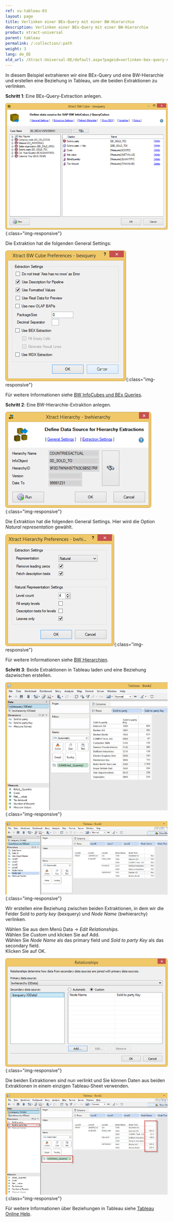 ```yaml
---
ref: xu-tableau-03
layout: page
title: Verlinken einer BEx-Query mit einer BW-Hierarchie
description: Verlinken einer BEx-Query mit einer BW-Hierarchie
product: xtract-universal
parent: tableau
permalink: /:collection/:path
weight: 3
lang: de_DE
old_url: /Xtract-Universal-DE/default.aspx?pageid=verlinken-bex-query-mit-bw-hierarchie
---
```


In diesem Beispiel extrahieren wir eine BEx-Query und eine BW-Hierarchie und erstellen eine Beziehung in Tableau, um die beiden Extraktionen zu verlinken. 

**Schritt 1**: Eine BEx-Query-Extraction anlegen.

![XU-Tableau-BExQuery](/img/content/XU-Tableau-BExQuery.jpg){:class="img-responsive"}

Die Extraktion hat die folgenden General Settings:

![XU-Tableau-BExQuery-Settings](/img/content/XU-Tableau-BExQuery-Settings.jpg){:class="img-responsive"}

Für weitere Informationen siehe [BW InfoCubes und BEx Queries](../../bw-infocubes-und-bex-queries).

**Schritt 2**: Eine BW-Hierarchie-Extraktion anlegen.

![XU-Tableau-Hierarchy](/img/content/XU-Tableau-Hierarchy.jpg){:class="img-responsive"}

Die Extraktion hat die folgenden General Settings. Hier wird die Option *Natural representation* gewählt. 

![XU-Tableau-Hierarchy-Settings](/img/content/XU-Tableau-Hierarchy-Settings.jpg){:class="img-responsive"}

Für weitere Informationen siehe [BW Hierarchien](../../bw-hierarchien).


**Schritt 3**: Beide Extraktionen in Tableau laden und eine Beziehung dazwischen erstellen.

![Tableau-BExQuery-Datasource](/img/content/Tableau-BExQuery-Datasource.jpg){:class="img-responsive"}

![Tableau-BWHierarchy-Datasource](/img/content/Tableau-BWHierarchy-Datasource.jpg){:class="img-responsive"}

Wir erstellen eine Beziehung zwischen beiden Extraktionen, in dem wir die Felder Sold to *party key* (bexquery) und *Node Name* (bwhierarchy) verlinken.

Wählen Sie aus dem Menü Data -> *Edit Relationships*.<br>
Wählen Sie *Custom* und klicken Sie auf Add.<br>
Wählen Sie *Node Name* als das primary field und *Sold to party Key* als das secondary field.<br>
Klicken Sie auf OK.

![Tableau-Edit-Relationships](/img/content/Tableau-Edit-Relationships.jpg){:class="img-responsive"}

Die beiden Extraktionen sind nun verlinkt und Sie können Daten aus beiden Extraktionen in einem einzigen Tableau-Sheet verwenden. 

![Tableau-Linked-Data-Sources](/img/content/Tableau-Linked-Data-Sources.jpg){:class="img-responsive"}

Für weitere Informationen über Beziehungen in Tableau siehe [Tableau Online Help](https://www.tableau.com/support/online). 
